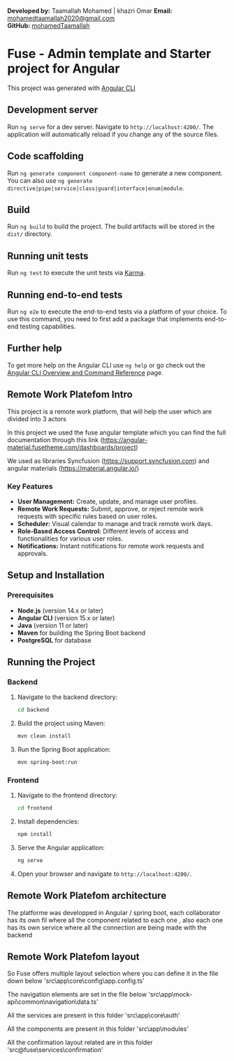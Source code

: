 **Developed by:** Taamallah Mohamed | khazri Omar 
**Email:** mohamedtaamallah2020@gmail.com  
**GitHub:** [mohamedTaamallah](https://github.com/mohamedTaamallah/)

# Fuse - Admin template and Starter project for Angular

This project was generated with [Angular CLI](https://github.com/angular/angular-cli)

## Development server

Run `ng serve` for a dev server. Navigate to `http://localhost:4200/`. The application will automatically reload if you change any of the source files.

## Code scaffolding

Run `ng generate component component-name` to generate a new component. You can also use `ng generate directive|pipe|service|class|guard|interface|enum|module`.

## Build

Run `ng build` to build the project. The build artifacts will be stored in the `dist/` directory.

## Running unit tests

Run `ng test` to execute the unit tests via [Karma](https://karma-runner.github.io).

## Running end-to-end tests

Run `ng e2e` to execute the end-to-end tests via a platform of your choice.  To use this command, you need to first add a package that implements end-to-end testing capabilities.

## Further help

To get more help on the Angular CLI use `ng help` or go check out the [Angular CLI Overview and Command Reference](https://angular.io/cli) page.

## Remote Work Platefom Intro
This project is a remote work platform, that will help the user which are divided into 3 actors

In this project we used the fuse angular template which you can find the full documentation through this link (https://angular-material.fusetheme.com/dashboards/project)

We used as libraries Syncfusion (https://support.syncfusion.com) and angular materials 
(https://material.angular.io/)

### Key Features

- **User Management:** Create, update, and manage user profiles.
- **Remote Work Requests:** Submit, approve, or reject remote work requests with specific rules based on user roles.
- **Scheduler:** Visual calendar to manage and track remote work days.
- **Role-Based Access Control:** Different levels of access and functionalities for various user roles.
- **Notifications:** Instant notifications for remote work requests and approvals.


## Setup and Installation

### Prerequisites

- **Node.js** (version 14.x or later)
- **Angular CLI** (version 15.x or later)
- **Java** (version 11 or later)
- **Maven** for building the Spring Boot backend
- **PostgreSQL** for database

## Running the Project

### Backend

1. Navigate to the backend directory:
    ```bash
    cd backend
    ```
2. Build the project using Maven:
    ```bash
    mvn clean install
    ```
3. Run the Spring Boot application:
    ```bash
    mvn spring-boot:run
    ```

### Frontend

1. Navigate to the frontend directory:
    ```bash
    cd frontend
    ```
2. Install dependencies:
    ```bash
    npm install
    ```
3. Serve the Angular application:
    ```bash
    ng serve
    ```
4. Open your browser and navigate to `http://localhost:4200/`.

## Remote Work Platefom architecture 
The platforme was developped in Angular / spring boot, each collaborator has its own fil where all the component related to each one , also each one has its own service where all the connection are being made with the backend 

## Remote Work Platefom layout 
So Fuse offers multiple layout selection where you can define it in the file down below 
'src\app\core\config\app.config.ts'

The navigation elements are set in the file below 
'src\app\mock-api\common\navigation\data.ts'

All the services are present in this folder 
'src\app\core\auth'

All the components are present in this folder 
'src\app\modules'

All the confirmation layout related are in this folder 
'src\@fuse\services\confirmation'